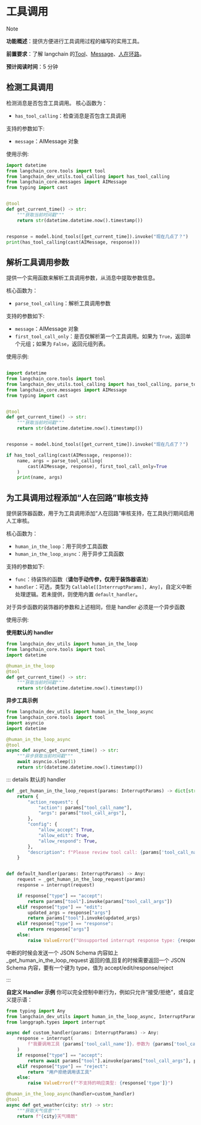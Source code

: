 # 工具调用

> [!NOTE]
>
> **功能概述**：提供方便进行工具调用过程的编写的实用工具。
>
> **前置要求**：了解 langchain 的[Tool](https://docs.langchain.com/oss/python/langchain/tools)、[Message](https://docs.langchain.com/oss/python/langchain/messages)、[人在环路](https://docs.langchain.com/oss/python/langchain/human-in-the-loop)。
>
> **预计阅读时间**：5 分钟

## 检测工具调用

检测消息是否包含工具调用。
核心函数为：

- `has_tool_calling`：检查消息是否包含工具调用

支持的参数如下:

- `message`：AIMessage 对象

使用示例:

```python
import datetime
from langchain_core.tools import tool
from langchain_dev_utils.tool_calling import has_tool_calling
from langchain_core.messages import AIMessage
from typing import cast


@tool
def get_current_time() -> str:
    """获取当前时间戳"""
    return str(datetime.datetime.now().timestamp())


response = model.bind_tools([get_current_time]).invoke("现在几点了？")
print(has_tool_calling(cast(AIMessage, response)))
```

## 解析工具调用参数

提供一个实用函数来解析工具调用参数，从消息中提取参数信息。

核心函数为：

- `parse_tool_calling`：解析工具调用参数

支持的参数如下:

- `message`：AIMessage 对象
- `first_tool_call_only`：是否仅解析第一个工具调用。如果为 `True`，返回单个元组；如果为 `False`，返回元组列表。

使用示例:

```python

import datetime
from langchain_core.tools import tool
from langchain_dev_utils.tool_calling import has_tool_calling, parse_tool_calling
from langchain_core.messages import AIMessage
from typing import cast


@tool
def get_current_time() -> str:
    """获取当前时间戳"""
    return str(datetime.datetime.now().timestamp())


response = model.bind_tools([get_current_time]).invoke("现在几点了？")

if has_tool_calling(cast(AIMessage, response)):
    name, args = parse_tool_calling(
        cast(AIMessage, response), first_tool_call_only=True
    )
    print(name, args)
```

## 为工具调用过程添加“人在回路”审核支持

提供装饰器函数，用于为工具调用添加“人在回路”审核支持，在工具执行期间启用人工审核。

核心函数为：

- `human_in_the_loop`：用于同步工具函数
- `human_in_the_loop_async`：用于异步工具函数

支持的参数如下:

- `func`：待装饰的函数（**请勿手动传参，仅用于装饰器语法**）
- `handler`：可选，类型为 `Callable[[InterrruptParams], Any]`，自定义中断处理逻辑。若未提供，则使用内置 `default_handler`。

对于异步函数的装饰器的参数和上述相同，但是 handler 必须是一个异步函数

使用示例:

**使用默认的 handler**

```python
from langchain_dev_utils import human_in_the_loop
from langchain_core.tools import tool
import datetime

@human_in_the_loop
@tool
def get_current_time() -> str:
    """获取当前时间戳"""
    return str(datetime.datetime.now().timestamp())
```

**异步工具示例**

```python
from langchain_dev_utils import human_in_the_loop_async
from langchain_core.tools import tool
import asyncio
import datetime

@human_in_the_loop_async
@tool
async def async_get_current_time() -> str:
    """异步获取当前时间戳"""
    await asyncio.sleep(1)
    return str(datetime.datetime.now().timestamp())
```

::: details 默认的 handler

```python
def _get_human_in_the_loop_request(params: InterruptParams) -> dict[str, Any]:
    return {
        "action_request": {
            "action": params["tool_call_name"],
            "args": params["tool_call_args"],
        },
        "config": {
            "allow_accept": True,
            "allow_edit": True,
            "allow_respond": True,
        },
        "description": f"Please review tool call: {params['tool_call_name']}",
    }


def default_handler(params: InterruptParams) -> Any:
    request = _get_human_in_the_loop_request(params)
    response = interrupt(request)

    if response["type"] == "accept":
        return params["tool"].invoke(params["tool_call_args"])
    elif response["type"] == "edit":
        updated_args = response["args"]
        return params["tool"].invoke(updated_args)
    elif response["type"] == "response":
        return response["args"]
    else:
        raise ValueError(f"Unsupported interrupt response type: {response['type']}")
```

中断的时候会发送一个 JSON Schema 内容如上\_get_human_in_the_loop_request 返回的值,回复的时候需要返回一个 JSON Schema 内容，要有一个键为 type，值为 accept/edit/response/reject

:::

**自定义 Handler 示例**
你可以完全控制中断行为，例如只允许“接受/拒绝”，或自定义提示语：

```python
from typing import Any
from langchain_dev_utils import human_in_the_loop_async, InterruptParams
from langgraph.types import interrupt

async def custom_handler(params: InterruptParams) -> Any:
    response = interrupt(
        f"我要调用工具 {params['tool_call_name']}，参数为 {params['tool_call_args']}，请确认是否调用"
    )
    if response["type"] == "accept":
        return await params["tool"].ainvoke(params["tool_call_args"], params["config"])
    elif response["type"] == "reject":
        return "用户拒绝调用该工具"
    else:
        raise ValueError(f"不支持的响应类型: {response['type']}")

@human_in_the_loop_async(handler=custom_handler)
@tool
async def get_weather(city: str) -> str:
    """获取天气信息"""
    return f"{city}天气晴朗"
```
